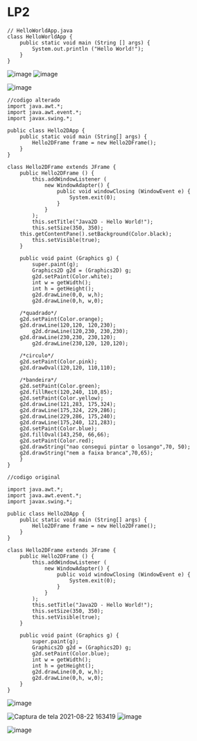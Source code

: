 # LP2
```
// HelloWorldApp.java  
class HelloWorldApp { 
    public static void main (String [] args) {  
        System.out.println ("Hello World!");  
    }  
}  
```  
![image](https://user-images.githubusercontent.com/88299200/127883231-f85a42a4-93c6-427e-88ff-671285f7f4ae.png)
![image](https://user-images.githubusercontent.com/88299200/128756095-e097f70b-6ff8-4121-9ca2-62d67d4b1ec2.png)

![image](https://user-images.githubusercontent.com/88299200/128756095-e097f70b-6ff8-4121-9ca2-62d67d4b1ec2.png)
```
//codigo alterado
import java.awt.*;
import java.awt.event.*;
import javax.swing.*;

public class Hello2DApp {
    public static void main (String[] args) {
        Hello2DFrame frame = new Hello2DFrame();
    }
}

class Hello2DFrame extends JFrame {
    public Hello2DFrame () {
        this.addWindowListener (
            new WindowAdapter() {
                public void windowClosing (WindowEvent e) {
                    System.exit(0);
                }
            }
        );
        this.setTitle("Java2D - Hello World!");
        this.setSize(350, 350);
	this.getContentPane().setBackground(Color.black);
        this.setVisible(true);
    }

    public void paint (Graphics g) {
        super.paint(g);
        Graphics2D g2d = (Graphics2D) g;
        g2d.setPaint(Color.white);
        int w = getWidth();
        int h = getHeight();
        g2d.drawLine(0,0, w,h);
        g2d.drawLine(0,h, w,0);
	
	/*quadrado*/
	g2d.setPaint(Color.orange);
	g2d.drawLine(120,120, 120,230);
        g2d.drawLine(120,230, 230,230);
	g2d.drawLine(230,230, 230,120);
        g2d.drawLine(230,120, 120,120);
	
	/*circulo*/
	g2d.setPaint(Color.pink);
	g2d.drawOval(120,120, 110,110);
	
	/*bandeira*/
	g2d.setPaint(Color.green);
	g2d.fillRect(120,240, 110,85);
	g2d.setPaint(Color.yellow);
	g2d.drawLine(121,283, 175,324);
	g2d.drawLine(175,324, 229,286);
	g2d.drawLine(229,286, 175,240);
	g2d.drawLine(175,240, 121,283);
	g2d.setPaint(Color.blue);
	g2d.fillOval(143,250, 66,66);
	g2d.setPaint(Color.red);
	g2d.drawString("nao consegui pintar o losango",70, 50);
	g2d.drawString("nem a faixa branca",70,65);
    }
}

//codigo original

import java.awt.*;
import java.awt.event.*;
import javax.swing.*;

public class Hello2DApp {
    public static void main (String[] args) {
        Hello2DFrame frame = new Hello2DFrame();
    }
}

class Hello2DFrame extends JFrame {
    public Hello2DFrame () {
        this.addWindowListener (
            new WindowAdapter() {
                public void windowClosing (WindowEvent e) {
                    System.exit(0);
                }
            }
        );
        this.setTitle("Java2D - Hello World!");
        this.setSize(350, 350);
        this.setVisible(true);
    }

    public void paint (Graphics g) {
        super.paint(g);
        Graphics2D g2d = (Graphics2D) g;
        g2d.setPaint(Color.blue);
        int w = getWidth();
        int h = getHeight();
        g2d.drawLine(0,0, w,h);
        g2d.drawLine(0,h, w,0);
    }
}

```
![image](https://user-images.githubusercontent.com/88299200/130371826-6a8facb5-0cbf-4691-ba24-49d7cf121d0b.png)


![Captura de tela 2021-08-22 163419](https://user-images.githubusercontent.com/88299200/130367846-d7c35455-b7fe-427a-8440-2e7da31215f5.png)
![image](https://user-images.githubusercontent.com/88299200/130379093-e6b26410-adea-41d8-8ae8-3d6253f85a38.png)

![image](https://user-images.githubusercontent.com/88299200/130461716-380faa4e-e90c-47f4-b8fd-6a30c871710b.png)


